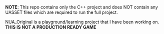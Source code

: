 **NOTE**: This repo contains only the C++ project and does NOT contain any UASSET files which are required to run the full project.

NUA_Original is a playground/learning project that I have been working on. **THIS IS NOT A PRODUCTION READY GAME**
